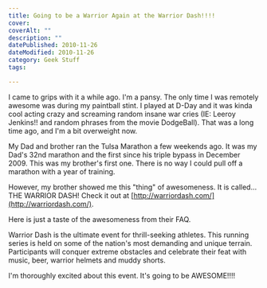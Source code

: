 ```yaml
---
title: Going to be a Warrior Again at the Warrior Dash!!!!
cover: 
coverAlt: ""
description: ""
datePublished: 2010-11-26  
dateModified: 2010-11-26 
category: Geek Stuff
tags:

---
```


I came to grips with it a while ago.  I'm a pansy. The only time I was remotely awesome was during my paintball stint.  I played at D-Day and it was kinda cool acting crazy and screaming random insane war cries (IE: Leeroy Jenkins!! and random phrases from the movie DodgeBall). That was a long time ago, and I'm a bit overweight now.

My Dad and brother ran the Tulsa Marathon a few weekends ago.  It was my Dad's 32nd marathon and the first since his triple bypass in December 2009.  This was my brother's first one.  There is no way I could pull off a marathon with a year of training.  

However, my brother showed me this "thing" of awesomeness. It is called... THE WARRIOR DASH!  Check it out at [http://warriordash.com/](http://warriordash.com/).

Here is just a taste of the awesomeness from their FAQ.


Warrior Dash is the ultimate event for thrill-seeking athletes. This running series is held on some of the nation's most demanding and unique terrain. Participants will conquer extreme obstacles and celebrate their feat with music, beer, warrior helmets and muddy shorts.


I'm thoroughly excited about this event. It's going to be AWESOME!!!!
